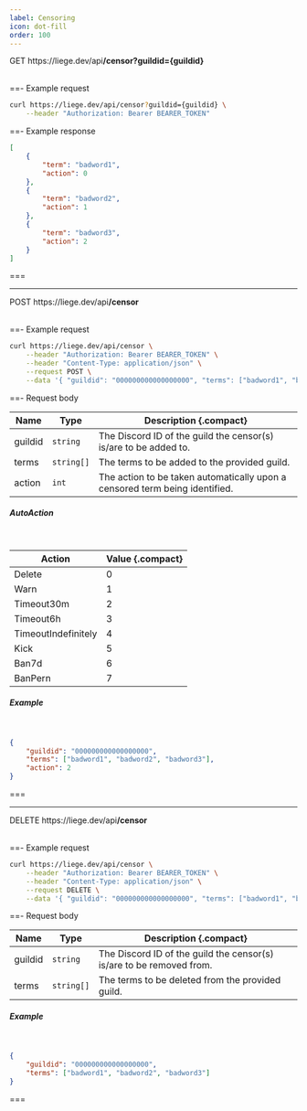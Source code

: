 ```yaml
---
label: Censoring
icon: dot-fill
order: 100
---
```


<div class="api-container-parent">
    <span class="api-method-get">GET</span>
    <span class="api-container-text">https://liege.dev/api<b>/censor?guildid={guildid}</b></span>
</div>

<br>

==- Example request

```sh
curl https://liege.dev/api/censor?guildid={guildid} \
    --header "Authorization: Bearer BEARER_TOKEN"
```

<!--
+++ cURL

 +++ C#

```c#
using System.Net.Http;

HttpClient client = new HttpClient();

HttpRequestMessage request = new HttpRequestMessage(HttpMethod.Get, "https://liege.dev/api/censors?guildid={guildid}");

request.Headers.Add("Authorization", "Bearer BEARER_TOKEN");

HttpResponseMessage response = await client.SendAsync(request);
response.EnsureSuccessStatusCode();
string responseBody = await response.Content.ReadAsStringAsync();
```

+++ JS

```js
fetch("https://liege.dev/api/censors?guildid={guildid}", {
    headers: {
        Authorization: "Bearer BEARER_TOKEN",
    },
});
```

+++ Python

```py
import requests

headers = {
    'Authorization': 'Bearer BEARER_TOKEN',
}

response = requests.get('https://liege.dev/api/censors?guildid={guildid}', headers=headers)
```

+++ Java

```java
import java.io.IOException;
import java.net.URI;
import java.net.http.HttpClient;
import java.net.http.HttpRequest;
import java.net.http.HttpResponse;

HttpClient client = HttpClient.newHttpClient();

HttpRequest request = HttpRequest.newBuilder()
    .uri(URI.create("https://liege.dev/api/censors?guildid={guildid}"))
    .GET()
    .setHeader("Authorization", "Bearer BEARER_TOKEN")
    .build();

HttpResponse<String> response = client.send(request, HttpResponse.BodyHandlers.ofString());
```

+++-->

<!-- ==- Request body

##### AutoAction

<br>

| <b>Action</b>       | <b>Value</b> {.compact} |
| ------------------- | ----------------------- |
| Delete              | 0                       |
| Warn                | 1                       |
| Timeout30m          | 2                       |
| Timeout6h           | 3                       |
| TimeoutIndefinitely | 4                       |
| Kick                | 5                       |
| Ban7d               | 6                       |
| BanPern             | 7                       | -->

==- Example response

```json
[
    {
        "term": "badword1",
        "action": 0
    },
    {
        "term": "badword2",
        "action": 1
    },
    {
        "term": "badword3",
        "action": 2
    }
]
```

===

---

<div class="api-container-parent">
    <span class="api-method-post">POST</span>
    <span class="api-container-text">https://liege.dev/api<b>/censor</b></span>
</div>

<br>

==- Example request

```sh
curl https://liege.dev/api/censor \
    --header "Authorization: Bearer BEARER_TOKEN" \
    --header "Content-Type: application/json" \
    --request POST \
    --data '{ "guildid": "000000000000000000", "terms": ["badword1", "badword2", "badword3"], "action": 2 }'
```

<!-- +++ cURL

```sh
curl https://liege.dev/api/censor?guildid={guildid} \
    --header "Authorization: Bearer BEARER_TOKEN" \
    --header "Content-Type: application/json" \
    --request POST \
    --data '{ "terms": ["badword1", "badword2", "badword3"], "action": 2 }'
```

+++ C#

```c#
using System.Net.Http;
using System.Net.Http.Headers;

HttpClient client = new HttpClient();

HttpRequestMessage request = new HttpRequestMessage(HttpMethod.Post, "https://liege.dev/api/censors?guildid={guildid}");

request.Headers.Add("Authorization", "Bearer BEARER_TOKEN");

request.Content = new StringContent("{ \"terms\": [\"badword1\", \"badword2\", \"badword3\"], \"action\": 2 }");
request.Content.Headers.ContentType = new MediaTypeHeaderValue("application/json");

HttpResponseMessage response = await client.SendAsync(request);
response.EnsureSuccessStatusCode();
string responseBody = await response.Content.ReadAsStringAsync();
```

+++ JS

```js
fetch("https://liege.dev/api/censors?guildid={guildid}", {
    method: "POST",
    headers: {
        Authorization: "Bearer BEARER_TOKEN",
        "Content-Type": "application/json",
    },
    // body: '{ "terms": ["badword1", "badword2", "badword3"], "action": 2 }',
    body: JSON.stringify({
        terms: ["badword1", "badword2", "badword3"],
        action: 2,
    }),
});
```

+++ Python

```py
import requests

headers = {
    'Authorization': 'Bearer BEARER_TOKEN',
    'Content-Type': 'application/json',
}

json_data = {
    'terms': [
        'badword1',
        'badword2',
        'badword3',
    ],
    'action': 2,
}

response = requests.post('https://liege.dev/api/censors?guildid={guildid}', headers=headers, json=json_data)
```

+++ Java

```java
import java.io.IOException;
import java.net.URI;
import java.net.http.HttpClient;
import java.net.http.HttpRequest;
import java.net.http.HttpRequest.BodyPublishers;
import java.net.http.HttpResponse;

HttpClient client = HttpClient.newHttpClient();

HttpRequest request = HttpRequest.newBuilder()
    .uri(URI.create("https://liege.dev/api/censors?guildid={guildid}"))
    .POST(BodyPublishers.ofString("{ \"terms\": [\"badword1\", \"badword2\", \"badword3\"], \"action\": 2 }"))
    .setHeader("Authorization", "Bearer BEARER_TOKEN")
    .setHeader("Content-Type", "application/json")
    .build();

HttpResponse<String> response = client.send(request, HttpResponse.BodyHandlers.ofString());
```

+++ -->

==- Request body

| <b>Name</b> | <b>Type</b> | <b>Description</b> {.compact}                                               |
| ----------- | ----------- | --------------------------------------------------------------------------- |
| guildid     | `string`    | The Discord ID of the guild the censor(s) is/are to be added to.            |
| terms       | `string[]`  | The terms to be added to the provided guild.                                |
| action      | `int`       | The action to be taken automatically upon a censored term being identified. |

##### AutoAction

<br>

| <b>Action</b>       | <b>Value</b> {.compact} |
| ------------------- | ----------------------- |
| Delete              | 0                       |
| Warn                | 1                       |
| Timeout30m          | 2                       |
| Timeout6h           | 3                       |
| TimeoutIndefinitely | 4                       |
| Kick                | 5                       |
| Ban7d               | 6                       |
| BanPern             | 7                       |

##### Example

<br>

```json
{
    "guildid": "000000000000000000",
    "terms": ["badword1", "badword2", "badword3"],
    "action": 2
}
```

===

---

<div class="api-container-parent">
    <span class="api-method-delete">DELETE</span>
    <span class="api-container-text">https://liege.dev/api<b>/censor</b></span>
</div>

<br>

==- Example request

```sh
curl https://liege.dev/api/censor \
    --header "Authorization: Bearer BEARER_TOKEN" \
    --header "Content-Type: application/json" \
    --request DELETE \
    --data '{ "guildid": "000000000000000000", "terms": ["badword1", "badword2", "badword3"] }'
```

<!-- +++ cURL

```sh
curl https://liege.dev/api/censor \
    --header "Authorization: Bearer BEARER_TOKEN" \
    --header "Content-Type: application/json" \
    --request DELETE \
    --data '{ "terms": ["badword1", "badword2", "badword3"] }'
```

+++ C#

```c#
using System.Net.Http;
using System.Net.Http.Headers;

HttpClient client = new HttpClient();

HttpRequestMessage request = new HttpRequestMessage(HttpMethod.Delete, "https://liege.dev/api/regex?guildid={guildid}");

request.Headers.Add("Authorization", "Bearer BEARER_TOKEN");

request.Content = new StringContent("{ \"terms\": [\"badword1\", \"badword2\", \"badword3\"] }");
request.Content.Headers.ContentType = new MediaTypeHeaderValue("application/json");

HttpResponseMessage response = await client.SendAsync(request);
response.EnsureSuccessStatusCode();
string responseBody = await response.Content.ReadAsStringAsync();

```

+++ JS

```js
fetch("https://liege.dev/api/regex?guildid={guildid}", {
    method: "DELETE",
    headers: {
        Authorization: "Bearer BEARER_TOKEN",
        "Content-Type": "application/json",
    },
    // body: '{ "terms": ["badword1", "badword2", "badword3"] }',
    body: JSON.stringify({
        terms: ["badword1", "badword2", "badword3"],
    }),
});
```

+++ Python

```py
import requests

headers = {
    'Authorization': 'Bearer BEARER_TOKEN',
    'Content-Type': 'application/json',
}

json_data = {
    'terms': [
        'badword1',
        'badword2',
        'badword3',
    ],
}

response = requests.delete('https://liege.dev/api/regex?guildid={guildid}', headers=headers, json=json_data)

# Note: json_data will not be serialized by requests
# exactly as it was in the original request.
#data = '{ "terms": ["badword1", "badword2", "badword3"] }'
#response = requests.delete('https://liege.dev/api/regex?guildid={guildid}', headers=headers, data=data)

```

+++ Java

```java
import java.io.IOException;
import java.net.URI;
import java.net.http.HttpClient;
import java.net.http.HttpRequest;
import java.net.http.HttpRequest.BodyPublishers;
import java.net.http.HttpResponse;

HttpClient client = HttpClient.newHttpClient();

HttpRequest request = HttpRequest.newBuilder()
    .uri(URI.create("https://liege.dev/api/regex?guildid={guildid}"))
    .method("DELETE", BodyPublishers.ofString("{ \"terms\": [\"badword1\", \"badword2\", \"badword3\"] }"))
    .setHeader("Authorization", "Bearer BEARER_TOKEN")
    .setHeader("Content-Type", "application/json")
    .build();

HttpResponse<String> response = client.send(request, HttpResponse.BodyHandlers.ofString());

```

+++ -->

==- Request body

| Name    | Type       | Description {.compact}                                               |
| ------- | ---------- | -------------------------------------------------------------------- |
| guildid | `string`   | The Discord ID of the guild the censor(s) is/are to be removed from. |
| terms   | `string[]` | The terms to be deleted from the provided guild.                     |

##### Example

<br>

```json
{
    "guildid": "000000000000000000",
    "terms": ["badword1", "badword2", "badword3"]
}
```

===
